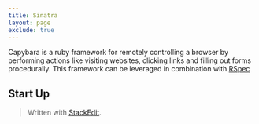 ```yaml
---
title: Sinatra
layout: page
exclude: true
---
```

Capybara is a ruby framework for remotely controlling a browser by performing actions like visiting websites, clicking links and filling out forms procedurally. This framework can be leveraged in combination with [RSpec](rspec.html)
## Start Up


> Written with [StackEdit](https://stackedit.io/).
<!--stackedit_data:
eyJoaXN0b3J5IjpbLTIxMzAwOTkwMTFdfQ==
-->